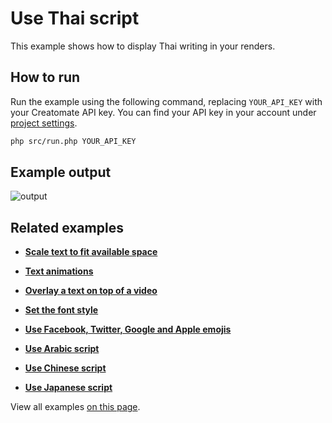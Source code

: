 # Use Thai script

This example shows how to display Thai writing in your renders.

## How to run

Run the example using the following command, replacing `YOUR_API_KEY` with your Creatomate API key. You can find your API key in your account under [project settings](https://creatomate.com/docs/api/rest-api/authentication).
```bash
php src/run.php YOUR_API_KEY
```

## Example output

![output](https://user-images.githubusercontent.com/44575638/199055005-f988a5e5-52d8-4565-9021-91601921f4da.png)

## Related examples

- **[Scale text to fit available space](https://github.com/creatomate/php-examples/tree/main/text-sizing)**

- **[Text animations](https://github.com/creatomate/php-examples/tree/main/text-animations)**

- **[Overlay a text on top of a video](https://github.com/creatomate/php-examples/tree/main/text-overlay)**

- **[Set the font style](https://github.com/creatomate/php-examples/tree/main/text-styles)**

- **[Use Facebook, Twitter, Google and Apple emojis](https://github.com/creatomate/php-examples/tree/main/text-emoji)**

- **[Use Arabic script](https://github.com/creatomate/php-examples/tree/main/text-arabic)**

- **[Use Chinese script](https://github.com/creatomate/php-examples/tree/main/text-chinese)**

- **[Use Japanese script](https://github.com/creatomate/php-examples/tree/main/text-japanese)**

View all examples [on this page](https://github.com/creatomate/php-examples).
